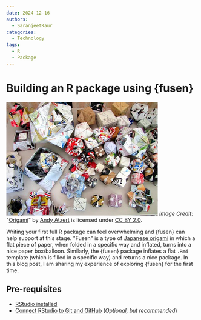 ```yaml
---
date: 2024-12-16
authors:
  - SaranjeetKaur
categories:
  - Technology
tags:
  - R
  - Package
---
```



# **Building an R package using {fusen}**

![Origami art](images/fusen/origami.jpg)
_Image Credit_: "[Origami](https://www.flickr.com/photos/62538557@N06/9448489553)" by [Andy Atzert](https://www.flickr.com/photos/62538557@N06) is licensed under [CC BY 2.0](https://creativecommons.org/licenses/by/2.0/?ref=openverse).

Writing your first full R package can feel overwhelming and {fusen} can help support at this stage. "Fusen" is a type of [Japanese origami](https://en.wikipedia.org/wiki/Kamif%C5%ABsen) in which a flat piece of paper, when folded in a specific way and inflated, turns into a nice paper box/balloon. Similarly, the {fusen} package inflates a flat `.Rmd` template (which is filled in a specific way) and returns a nice package. In this blog post, I am sharing my experience of exploring {fusen} for the first time.
<!-- more -->

## Pre-requisites

- [RStudio installed](https://posit.co/download/rstudio-desktop/)
- [Connect RStudio to Git and GitHub](https://happygitwithr.com/rstudio-git-github.html) (_Optional, but recommended_)
